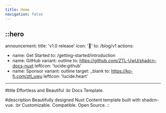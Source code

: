 ```yaml
---
title: Home
navigation: false
---
```


::hero
---
announcement:
  title: 'v1.0 release'
  icon: '🎉'
  to: /blog/v1
actions:
  - name: Get Started
    to: /getting-started/introduction
  - name: GitHub
    variant: outline
    to: https://github.com/ZTL-UwU/shadcn-docs-nuxt
    leftIcon: 'lucide:github'
  - name: Sponsor
    variant: outline
    target: _blank
    to: https://ko-fi.com/ztl_uwu
    leftIcon: 'lucide:heart'
---

#title
Effortless and Beautiful :br Docs Template.

#description
Beautifully designed Nuxt Content template built with shadcn-vue. :br Customizable. Compatible. Open Source.
::
